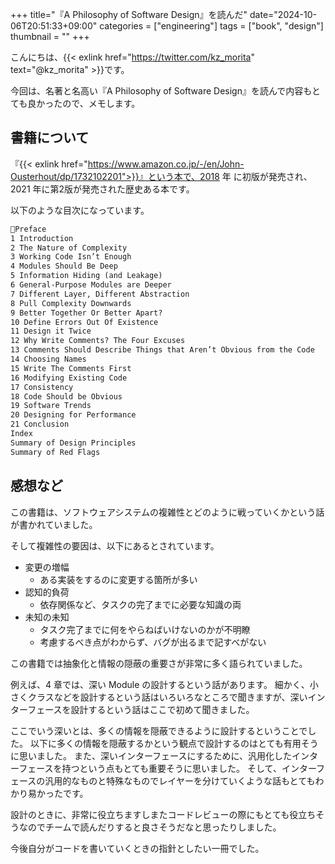 +++
title="『A Philosophy of Software Design』を読んだ"
date="2024-10-06T20:51:33+09:00"
categories = ["engineering"]
tags = ["book", "design"]
thumbnail = ""
+++

こんにちは、{{< exlink href="https://twitter.com/kz_morita" text="@kz_morita" >}}です。

今回は、名著と名高い『A Philosophy of Software Design』を読んで内容もとても良かったので、メモします。

## 書籍について

『{{< exlink href="https://www.amazon.co.jp/-/en/John-Ousterhout/dp/1732102201">}}』という本で、2018 年 に初版が発売され、2021 年に第2版が発売された歴史ある本です。

以下のような目次になっています。

```txt
Preface
1 Introduction
2 The Nature of Complexity
3 Working Code Isn’t Enough
4 Modules Should Be Deep
5 Information Hiding (and Leakage)
6 General-Purpose Modules are Deeper
7 Different Layer, Different Abstraction
8 Pull Complexity Downwards
9 Better Together Or Better Apart?
10 Define Errors Out Of Existence
11 Design it Twice
12 Why Write Comments? The Four Excuses
13 Comments Should Describe Things that Aren’t Obvious from the Code
14 Choosing Names
15 Write The Comments First
16 Modifying Existing Code
17 Consistency
18 Code Should be Obvious
19 Software Trends
20 Designing for Performance
21 Conclusion
Index
Summary of Design Principles
Summary of Red Flags
```


## 感想など

この書籍は、ソフトウェアシステムの複雑性とどのように戦っていくかという話が書かれていました。

そして複雑性の要因は、以下にあるとされています。

- 変更の増幅
  - ある実装をするのに変更する箇所が多い
- 認知的負荷
  - 依存関係など、タスクの完了までに必要な知識の両
- 未知の未知
  - タスク完了までに何をやらねばいけないのかが不明瞭
  - 考慮するべき点がわからず、バグが出るまで記すべがない


この書籍では抽象化と情報の隠蔽の重要さが非常に多く語られていました。

例えば、4 章では、深い Module の設計するという話があります。
細かく、小さくクラスなどを設計するという話はいろいろなところで聞きますが、深いインターフェースを設計するという話はここで初めて聞きました。


ここでいう深いとは、多くの情報を隠蔽できるように設計するということでした。
以下に多くの情報を隠蔽するかという観点で設計するのはとても有用そうに思いました。
また、深いインターフェースにするために、汎用化したインターフェースを持つという点もとても重要そうに思いました。
そして、インターフェースの汎用的なものと特殊なものでレイヤーを分けていくような話もとてもわかり易かったです。


設計のときに、非常に役立ちますしまたコードレビューの際にもとても役立ちそうなのでチームで読んだりすると良さそうだなと思ったりしました。

今後自分がコードを書いていくときの指針としたい一冊でした。
